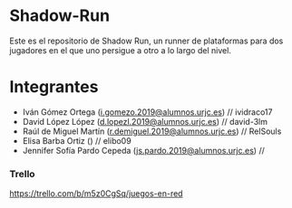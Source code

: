 # Shadow-Run
Este es el repositorio de Shadow Run, un runner de plataformas para dos jugadores en el que uno persigue a otro a lo largo del nivel.
# Integrantes
- Iván Gómez Ortega (i.gomezo.2019@alumnos.urjc.es) // ividraco17
- David López López (d.lopezl.2019@alumnos.urjc.es) //  david-3lm
- Raúl de Miguel Martín (r.demiguel.2019@alumnos.urjc.es) // RelSouls
- Elisa Barba Ortiz () // elibo09
- Jennifer Sofía Pardo Cepeda (js.pardo.2019@alumnos.urjc.es) // 
### Trello
https://trello.com/b/m5z0CgSq/juegos-en-red

